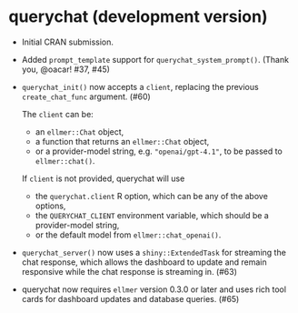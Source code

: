 # querychat (development version)

* Initial CRAN submission.

* Added `prompt_template` support for `querychat_system_prompt()`. (Thank you, @oacar! #37, #45)

* `querychat_init()` now accepts a `client`, replacing the previous `create_chat_func` argument. (#60)

  The `client` can be:

  * an `ellmer::Chat` object,
  * a function that returns an `ellmer::Chat` object,
  * or a provider-model string, e.g. `"openai/gpt-4.1"`, to be passed to `ellmer::chat()`.

  If `client` is not provided, querychat will use

  * the `querychat.client` R option, which can be any of the above options,
  * the `QUERYCHAT_CLIENT` environment variable, which should be a provider-model string,
  * or the default model from `ellmer::chat_openai()`.

* `querychat_server()` now uses a `shiny::ExtendedTask` for streaming the chat response, which allows the dashboard to update and remain responsive while the chat response is streaming in. (#63)

* querychat now requires `ellmer` version 0.3.0 or later and uses rich tool cards for dashboard updates and database queries. (#65)
